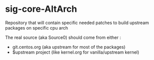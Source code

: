 # sig-core-AltArch
Repository that will contain specific needed patches to build upstream packages on specific cpu arch

The real source (aka Source0) should come from either :
 * git.centos.org (aka upstream for most of the packages)
 * $upstream project (like kernel.org for vanilla/upstream kernel)
